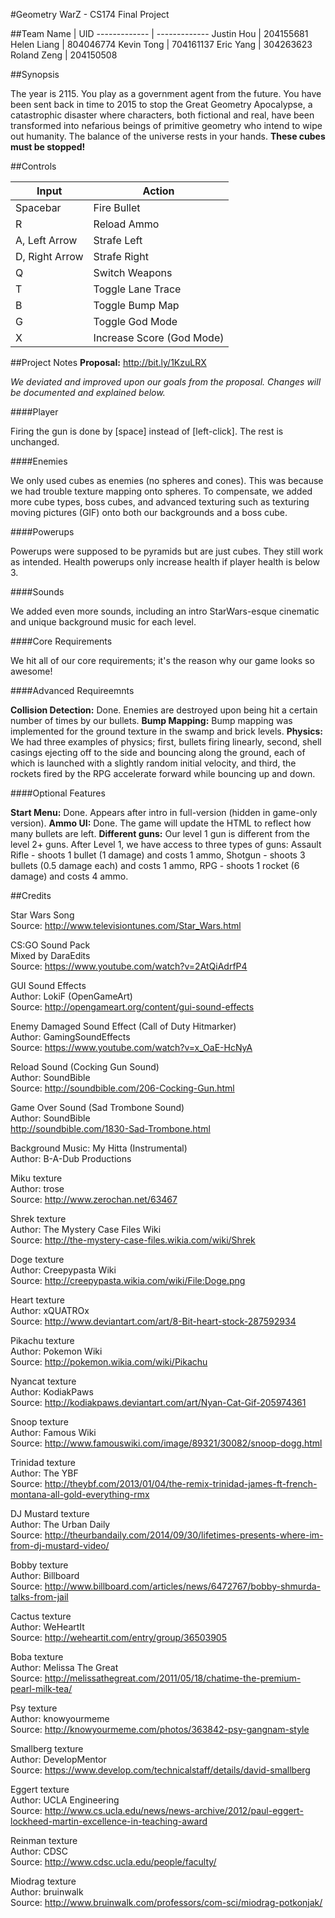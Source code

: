 #Geometry WarZ - CS174 Final Project

##Team
Name          |     UID
------------- | -------------
Justin Hou    | 204155681
Helen Liang   | 804046774
Kevin Tong    | 704161137
Eric Yang     | 304263623
Roland Zeng   | 204150508

##Synopsis

The year is 2115. You play as a government agent from the future. You have been sent back in time to 2015 to stop the Great Geometry Apocalypse, a catastrophic disaster where characters, both fictional and real, have been transformed into nefarious beings of primitive geometry who intend to wipe out humanity. The balance of the universe rests in your hands. **These cubes must be stopped!**

##Controls

Input         |     Action
------------- | -------------
Spacebar     | Fire Bullet
R 	          | Reload Ammo
A, Left Arrow    | Strafe Left
D, Right Arrow   | Strafe Right
Q | Switch Weapons
T | Toggle Lane Trace
B | Toggle Bump Map
G | Toggle God Mode
X | Increase Score (God Mode)

##Project Notes
**Proposal:** http://bit.ly/1KzuLRX

*We deviated and improved upon our goals from the proposal. Changes will be documented and explained below.*

####Player

Firing the gun is done by [space] instead of [left-click]. The rest is unchanged.

####Enemies

We only used cubes as enemies (no spheres and cones). This was because we had trouble texture mapping onto spheres. To compensate, we added more cube types, boss cubes, and advanced texturing such as texturing moving pictures (GIF) onto both our backgrounds and a boss cube.  
	
####Powerups

Powerups were supposed to be pyramids but are just cubes. They still work as intended. Health powerups only increase health if player health is below 3.
	
####Sounds

We added even more sounds, including an intro StarWars-esque cinematic and unique background music for each level.  
	
####Core Requirements
	
We hit all of our core requirements; it's the reason why our game looks so awesome!

####Advanced Requireemnts

**Collision Detection:** Done. Enemies are destroyed upon being hit a certain number of times by our bullets.
**Bump Mapping:** Bump mapping was implemented for the ground texture in the swamp and brick levels. 
**Physics:** We had three examples of physics; first, bullets firing linearly, second, shell casings ejecting off to the side and bouncing along the ground, each of which is launched with a slightly random initial velocity, and third, the rockets fired by the RPG accelerate forward while bouncing up and down.
	
####Optional Features

**Start Menu:** Done. Appears after intro in full-version (hidden in game-only version).
**Ammo UI:** Done. The game will update the HTML to reflect how many bullets are left.
**Different guns:** Our level 1 gun is different from the level 2+ guns. After Level 1, we have access to three types of guns: Assault Rifle - shoots 1 bullet (1 damage) and costs 1 ammo, Shotgun - shoots 3 bullets (0.5 damage each) and costs 1 ammo, RPG - shoots 1 rocket (6 damage) and costs 4 ammo.

##Credits

Star Wars Song  
Source: http://www.televisiontunes.com/Star_Wars.html

CS:GO Sound Pack  
Mixed by DaraEdits  
Source: https://www.youtube.com/watch?v=2AtQiAdrfP4

GUI Sound Effects  
Author: LokiF (OpenGameArt)  
Source: http://opengameart.org/content/gui-sound-effects

Enemy Damaged Sound Effect (Call of Duty Hitmarker)  
Author: GamingSoundEffects  
Source: https://www.youtube.com/watch?v=x_OaE-HcNyA

Reload Sound (Cocking Gun Sound)  
Author: SoundBible  
Source: http://soundbible.com/206-Cocking-Gun.html

Game Over Sound (Sad Trombone Sound)  
Author: SoundBible  
http://soundbible.com/1830-Sad-Trombone.html

Background Music: My Hitta (Instrumental)  
Author: B-A-Dub Productions  

Miku texture   
Author: trose  
Source: http://www.zerochan.net/63467

Shrek texture  
Author: The Mystery Case Files Wiki  
Source: http://the-mystery-case-files.wikia.com/wiki/Shrek

Doge texture  
Author: Creepypasta Wiki  
Source: http://creepypasta.wikia.com/wiki/File:Doge.png

Heart texture  
Author: xQUATROx  
Source: http://www.deviantart.com/art/8-Bit-heart-stock-287592934

Pikachu texture  
Author: Pokemon Wiki  
Source: http://pokemon.wikia.com/wiki/Pikachu

Nyancat texture  
Author: KodiakPaws  
Source: http://kodiakpaws.deviantart.com/art/Nyan-Cat-Gif-205974361

Snoop texture  
Author: Famous Wiki  
Source: http://www.famouswiki.com/image/89321/30082/snoop-dogg.html

Trinidad texture  
Author: The YBF  
Source: http://theybf.com/2013/01/04/the-remix-trinidad-james-ft-french-montana-all-gold-everything-rmx

DJ Mustard texture  
Author: The Urban Daily  
Source: http://theurbandaily.com/2014/09/30/lifetimes-presents-where-im-from-dj-mustard-video/

Bobby texture  
Author: Billboard  
Source: http://www.billboard.com/articles/news/6472767/bobby-shmurda-talks-from-jail

Cactus texture  
Author: WeHeartIt  
Source: http://weheartit.com/entry/group/36503905

Boba texture  
Author: Melissa The Great  
Source: http://melissathegreat.com/2011/05/18/chatime-the-premium-pearl-milk-tea/

Psy texture  
Author: knowyourmeme  
Source: http://knowyourmeme.com/photos/363842-psy-gangnam-style

Smallberg texture  
Author: DevelopMentor  
Source: https://www.develop.com/technicalstaff/details/david-smallberg

Eggert texture  
Author: UCLA Engineering  
Source: http://www.cs.ucla.edu/news/news-archive/2012/paul-eggert-lockheed-martin-excellence-in-teaching-award

Reinman texture  
Author: CDSC  
Source: http://www.cdsc.ucla.edu/people/faculty/

Miodrag texture  
Author: bruinwalk  
Source: http://www.bruinwalk.com/professors/com-sci/miodrag-potkonjak/
